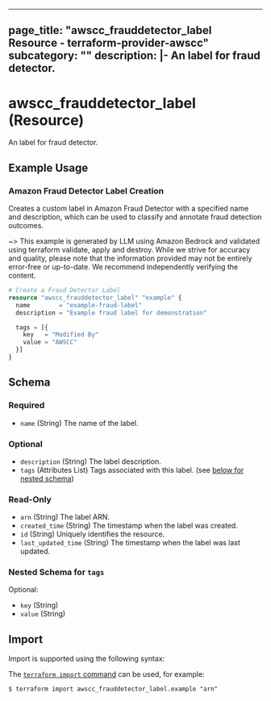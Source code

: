
---
page_title: "awscc_frauddetector_label Resource - terraform-provider-awscc"
subcategory: ""
description: |-
  An label for fraud detector.
---

# awscc_frauddetector_label (Resource)

An label for fraud detector.

## Example Usage

### Amazon Fraud Detector Label Creation

Creates a custom label in Amazon Fraud Detector with a specified name and description, which can be used to classify and annotate fraud detection outcomes.

~> This example is generated by LLM using Amazon Bedrock and validated using terraform validate, apply and destroy. While we strive for accuracy and quality, please note that the information provided may not be entirely error-free or up-to-date. We recommend independently verifying the content.

```terraform
# Create a Fraud Detector Label
resource "awscc_frauddetector_label" "example" {
  name        = "example-fraud-label"
  description = "Example fraud label for demonstration"

  tags = [{
    key   = "Modified By"
    value = "AWSCC"
  }]
}
```

<!-- schema generated by tfplugindocs -->
## Schema

### Required

- `name` (String) The name of the label.

### Optional

- `description` (String) The label description.
- `tags` (Attributes List) Tags associated with this label. (see [below for nested schema](#nestedatt--tags))

### Read-Only

- `arn` (String) The label ARN.
- `created_time` (String) The timestamp when the label was created.
- `id` (String) Uniquely identifies the resource.
- `last_updated_time` (String) The timestamp when the label was last updated.

<a id="nestedatt--tags"></a>
### Nested Schema for `tags`

Optional:

- `key` (String)
- `value` (String)

## Import

Import is supported using the following syntax:

The [`terraform import` command](https://developer.hashicorp.com/terraform/cli/commands/import) can be used, for example:

```shell
$ terraform import awscc_frauddetector_label.example "arn"
```
